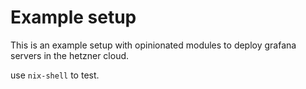 # Example setup

This is an example setup with opinionated modules to deploy grafana servers
in the hetzner cloud.

use `nix-shell` to test.
